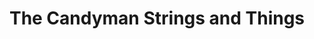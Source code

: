 ---
title: "The Candyman Strings and Things"
url: /santa-fe/the-candyman-strings-and-things/
shop: musical instrument
---